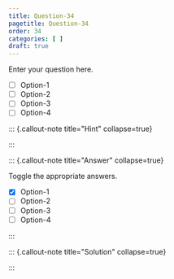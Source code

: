 ```yaml
---
title: Question-34
pagetitle: Question-34
order: 34
categories: [ ]
draft: true
---
```


Enter your question here.

- [ ] Option-1
- [ ] Option-2
- [ ] Option-3
- [ ] Option-4

::: {.callout-note title="Hint" collapse=true}

:::

::: {.callout-note title="Answer" collapse=true}

Toggle the appropriate answers.

- [x] Option-1
- [ ] Option-2
- [ ] Option-3
- [ ] Option-4

:::

::: {.callout-note title="Solution" collapse=true}

:::
